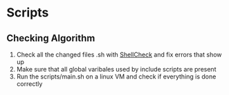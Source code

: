 # Scripts
## Checking Algorithm
1. Check all the changed files .sh with [ShellCheck](https://www.shellcheck.net/) and fix errors that show up
2. Make sure that all global varibales used by include scripts are present
3. Run the scripts/main.sh on a linux VM and check if everything is done correctly
